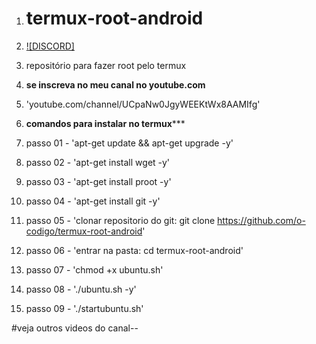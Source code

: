 1. # termux-root-android
2. [![DISCORD]](https://discord.gg/Xaqkdeh)
3. repositório para fazer root pelo termux
4. **se inscreva no meu canal no youtube.com**
5. 'youtube.com/channel/UCpaNw0JgyWEEKtWx8AAMIfg'

5. **********************comandos para instalar no termux*************************

6. passo 01 - 'apt-get update && apt-get upgrade -y'
7. passo 02 - 'apt-get install wget -y'
8. passo 03 - 'apt-get install proot -y'
9. passo 04 - 'apt-get install git -y'
10. passo 05 - 'clonar repositorio do git: git clone https://github.com/o-codigo/termux-root-android'
11. passo 06 - 'entrar na pasta: cd termux-root-android'
12. passo 07 - 'chmod +x ubuntu.sh'
13. passo 08 - './ubuntu.sh -y'
14. passo 09 - './startubuntu.sh'

#veja outros videos do canal--
